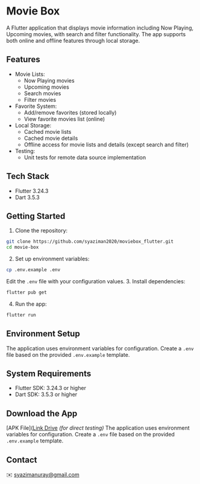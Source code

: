 # Movie Box

A Flutter application that displays movie information including Now Playing, Upcoming movies, with search and filter functionality. The app supports both online and offline features through local storage.

## Features

- Movie Lists:
  - Now Playing movies
  - Upcoming movies
  - Search movies
  - Filter movies
- Favorite System:
  - Add/remove favorites (stored locally)
  - View favorite movies list (online)
- Local Storage:
  - Cached movie lists
  - Cached movie details
  - Offline access for movie lists and details (except search and filter)
- Testing:
  - Unit tests for remote data source implementation
    
## Tech Stack

- Flutter 3.24.3
- Dart 3.5.3
  
## Getting Started

1. Clone the repository:
```bash
git clone https://github.com/syaziman2020/moviebox_flutter.git
cd movie-box
```
2. Set up environment variables:
```bash
cp .env.example .env
```
Edit the `.env` file with your configuration values.
3. Install dependencies:
```bash
flutter pub get
```
4. Run the app:
```bash
flutter run
```

## Environment Setup

The application uses environment variables for configuration. Create a `.env` file based on the provided `.env.example` template.

## System Requirements

- Flutter SDK: 3.24.3 or higher
- Dart SDK: 3.5.3 or higher
  
## Download the App

[APK File]([Link Drive](https://drive.google.com/file/d/1psitcbFLXjCOqO08iPbQVCH2LRyrBZr4/view?usp=sharing) *(for direct testing)* 
The application uses environment variables for configuration. Create a `.env` file based on the provided `.env.example` template.

## Contact

✉️ [syazimanuray@gmail.com](mailto:syazimanuray@gmail.com)
